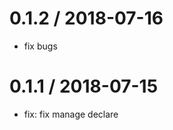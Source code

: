 0.1.2 / 2018-07-16
==================

* fix bugs

0.1.1 / 2018-07-15
==================

* fix: fix manage declare

